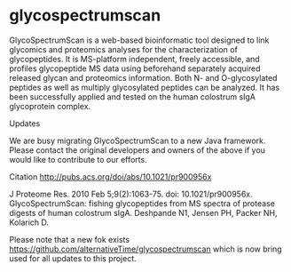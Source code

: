 glycospectrumscan
=================

GlycoSpectrumScan is a web-based bioinformatic tool designed to link glycomics and proteomics analyses for the characterization of glycopeptides. It is MS-platform independent, freely accessible, and profiles glycopeptide MS data using beforehand separately acquired released glycan and proteomics information. Both N- and O-glycosylated peptides as well as multiply glycosylated peptides can be analyzed. It has been successfully applied and tested on the human colostrum sIgA glycoprotein complex.

Updates

We are busy migrating GlycoSpectrumScan to a new Java framework. Please contact the original developers and owners of the above if you would like to contribute to our efforts.

Citation http://pubs.acs.org/doi/abs/10.1021/pr900956x

J Proteome Res. 2010 Feb 5;9(2):1063-75. doi: 10.1021/pr900956x. GlycoSpectrumScan: fishing glycopeptides from MS spectra of protease digests of human colostrum sIgA. Deshpande N1, Jensen PH, Packer NH, Kolarich D.

Please note that a new fok exists
https://github.com/alternativeTime/glycospectrumscan which is now bring used for all updates to this project.
